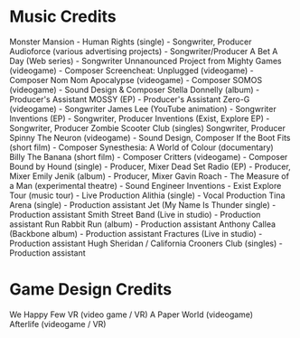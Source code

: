 # Music Credits

Monster Mansion - Human Rights (single) - Songwriter, Producer
Audioforce (various advertising projects) - Songwriter/Producer
A Bet A Day (Web series) - Songwriter
Unnanounced Project from Mighty Games (videogame) - Composer
Screencheat: Unplugged (videogame) - Composer
Nom Nom Apocalypse (videogame) - Composer 
SOMOS (videogame) - Sound Design & Composer
Stella Donnelly (album) - Producer's Assistant
MOSSY (EP) - Producer's Assistant
Zero-G (videogame) - Songwriter
James Lee (YouTube animation)  - Songwriter
Inventions (EP)  - Songwriter, Producer
Inventions (Exist, Explore EP)  - Songwriter, Producer
Zombie Scooter Club (singles)  Songwriter, Producer
Spinny The Neuron (videogame)  - Sound Design, Composer
If the Boot Fits (short film)  - Composer
Synesthesia: A World of Colour (documentary)  
Billy The Banana (short film) - Composer 
Critters (videogame)  - Composer
Bound by Hound (single)  - Producer, Mixer
Dead Set Radio (EP)  - Producer, Mixer
Emily Jenik (album)  - Producer, Mixer
Gavin Roach - The Measure of a Man (experimental theatre)   - Sound Engineer
Inventions - Exist Explore Tour (music tour)  - Live Production
Alithia (single)  - Vocal Production
Tina Arena (single)  - Production assistant
Jet (My Name Is Thunder single)  - Production assistant
Smith Street Band (Live in studio)  - Production assistant
Run Rabbit Run (album)  - Production assistant
Anthony Callea  (Backbone album)  - Production assistant
Fractures (Live in studio)   - Production assistant
Hugh Sheridan / California Crooners Club (singles)  - Production assistant

# Game Design Credits

We Happy Few VR (video game / VR) 
A Paper World (videogame)  
Afterlife (videogame / VR)  

